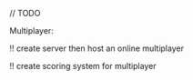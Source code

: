 // TODO

Multiplayer:

!! create server then host an online multiplayer

!! create scoring system for multiplayer